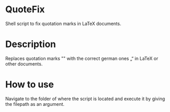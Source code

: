 # QuoteFix
Shell script to fix quotation marks in LaTeX documents.

# Description
Replaces quotation marks "" with the correct german ones „“ in LaTeX or other documents.

# How to use
Navigate to the folder of where the script is located and execute it by giving the filepath as an argument.